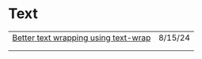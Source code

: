 # Text

|                                                                                                                    |         |
| ------------------------------------------------------------------------------------------------------------------ | ------- |
| [Better text wrapping using text-wrap](https://app.daily.dev/posts/better-text-wrapping-using-text-wrap-ama8yffxu) | 8/15/24 |
|                                                                                                                    |         |
|                                                                                                                    |         |
